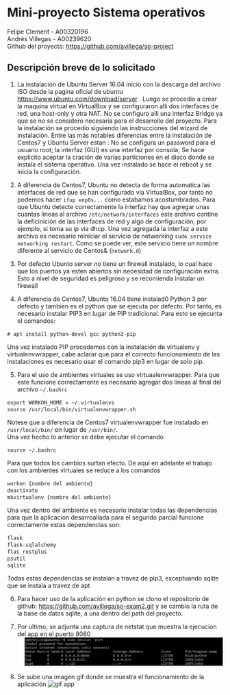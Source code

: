 # Mini-proyecto Sistema operativos
Felipe Clement - A00320196   
Andrés Villegas - A00239620   
Github del proyecto: https://github.com/avillega/so-project

## Descripción breve de lo solicitado
1. La instalación de Ubuntu Server 16.04 inicio con la descarga del archivo ISO desde la pagina oficial de ubuntu https://www.ubuntu.com/download/server . Luego se procedio a crear la maquina virtual en VirtualBox y se configuraron alli dos interfaces de red, una host-only y otra NAT. No se configuro alli una interfaz Bridge ya que se no se considero necesaria para el desarrollo del proyecto. Para la instalación se procedio siguiendo las instrucciones del wizard de instalación. Entre las más notables diferencias entre la instalación de Centos7 y Ubuntu Server estan : No se configura un password para el usuario root; la interfaz (GUI) es una interfaz por consola; Se hace explicito aceptar la cración de varias particiones en el disco donde se instala el sistema operativo. Una vez instalado se hace el reboot y se inicia la configuración.

2. A diferencia de Centos7, Ubuntu no detecta de forma automatica las interfaces de red que se han configurado via VirtualBox, por tanto no podemos hacer `ifup enp0s...` como estabamos acostumbrados. Para que Ubuntu detecte correctamente la interfaz hay que agregar unas cuantas lineas al archivo `/etc/network/interfaces` este archivo contine la deficinición de las interfaces de red y algo de configuración, por ejemplo, si toma su ip via dhcp. Una vez agregada la interfaz a este archivo es necesario reiniciar el servicio de networking `sudo service networking restart`. Como se puede ver, este servicio tiene un nombre diferente al servicio de Centos& (`network.d`)

3. Por defecto Ubunto server no tiene un firewall instalado, lo cual hace que los puertos ya esten abiertos sin necesidad de configuración extra. Esto a nivel de seguridad es peligroso y se recomienda instalar un firewall

4. A diferencia de Centos7, Ubunto 16.04 tiene instalad0 Python 3 por defecto y tambien es el python que se ejecuta por defecto. Por tanto, es necesario instalar PIP3 en lugar de PIP tradicional. Para esto se ejecunta el comandos:
```
# apt install python-devel gcc python3-pip

```
Una vez instalado PIP procedemos con la instalación de virtualenv y virtualenvwrapper, cabe aclarar que para el correcto funcionamiento de las instalaciones es necesario usar el comando pip3 en lugar de solo pip. 

5. Para el uso de ambientes virtuales se uso virtuaalenvwrapper. Para que este funcione correctamente es necesario agregar dos lineas al final del archivo `~/.bashrc` 

```
export WORKON_HOME = ~/.virtualenvs
source /usr/local/bin/virtualenvwrapper.sh
```
Notese que a diferencia de Centos7 virtualenvwrapper fue instalado en `/usr/local/bin/` en lugar de `/usr/bin/`.   
Una vez hecho lo anterior se debe ejecutar el comando 
```
source ~/.bashrc
```
Para que todos los cambios surtan efecto. De aqui en adelante el trabajo con los ambientes virtuales se reduce a los comandos
```
workon {nombre del ambiente}
deactivate
mkvirtualenv {nombre del ambiente}
```
Una vez dentro del ambiente es necesario instalar todas las dependencias para que la aplicacion desarroallada para el segundo parcial funcione correctamente estas dependencias son:
```
flask
flask-sqlalchemy
flas_restplus
psutil
sqlite
```
Todas estas dependencias se instalan a travez de pip3, exceptuando sqlite que se instala a travez de apt

6. Para hacer uso de la aplicación en python se clono el repositorio de github: https://github.com/avillega/so-exam2.git y se cambio la ruta de la base de datos sqlite, a una dentro del path del proyecto.

7. Por ultimo, se adjunta una captura de netstat que muestra la ejecucion del app en el puerto 8080
![captura netstat](https://raw.githubusercontent.com/avillega/so-project/master/A00320196-A00239620/resources/netstatCaptura.PNG)

8. Se sube una imagen gif donde se muestra el funcionamiento de la aplicación
![gif app](https://cdn.rawgit.com/avillega/so-project/d2a24ba7/A00320196-A00239620/resources/video_final.gif)
